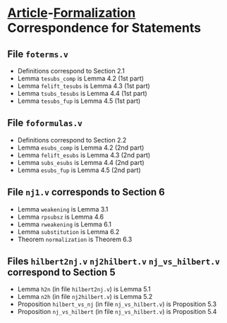 # [Article](https://doi.org/10.1145/3437992.3439926)-[Formalization](https://doi.org/10.1145/3410270) Correspondence for Statements

## File `foterms.v`

* Definitions correspond to Section 2.1
* Lemma `tesubs_comp` is Lemma 4.2 (1st part)
* Lemma `felift_tesubs` is Lemma 4.3 (1st part)
* Lemma `tsubs_tesubs` is Lemma 4.4 (1st part)
* Lemma `tesubs_fup` is Lemma 4.5 (1st part)

## File `foformulas.v`

* Definitions correspond to Section 2.2
* Lemma `esubs_comp` is Lemma 4.2 (2nd part)
* Lemma `felift_esubs` is Lemma 4.3 (2nd part)
* Lemma `subs_esubs` is Lemma 4.4 (2nd part)
* Lemma `esubs_fup` is Lemma 4.5 (2nd part)

## File `nj1.v` corresponds to Section 6

* Lemma `weakening` is Lemma 3.1
* Lemma `rpsubsz` is Lemma 4.6
* Lemma `rweakening` is Lemma 6.1
* Lemma `substitution` is Lemma 6.2
* Theorem `normalization` is Theorem 6.3

## Files `hilbert2nj.v` `nj2hilbert.v` `nj_vs_hilbert.v` correspond to Section 5

* Lemma `h2n` (in file `hilbert2nj.v`) is Lemma 5.1
* Lemma `n2h` (in file `nj2hilbert.v`) is Lemma 5.2
* Proposition `hilbert_vs_nj` (in file `nj_vs_hilbert.v`) is Proposition 5.3
* Proposition `nj_vs_hilbert` (in file `nj_vs_hilbert.v`) is Proposition 5.4
